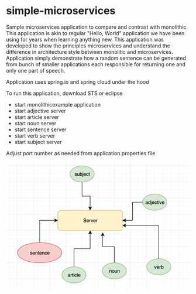 # simple-microservices
Sample microservices application to compare and contrast with monolithic.
This application is akin to regular "Hello, World" application we have been using for years when learning anything new.
This application was developed to show the principles microservices and understand the difference in architecture style between monolitic and microservices.
Application simply demonstrate how a random sentence can be  generated from bunch of smaller applications each responsible for returning one and only one part of speech.

Application uses spring.io and spring cloud under the hood

To run this application, download STS or eclipse
- start monolithicexample application
- start adjective server
- start article server
- start noun server
- start sentence server
- start verb server
- start subject server

Adjust port number as needed from application.properties file

![Application design](/example-application.png)

